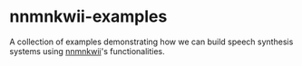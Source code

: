 # nnmnkwii-examples

A collection of examples demonstrating how we can build speech synthesis systems using [nnmnkwii](https://github.com/r9y9/nnmnkwii)'s functionalities.
